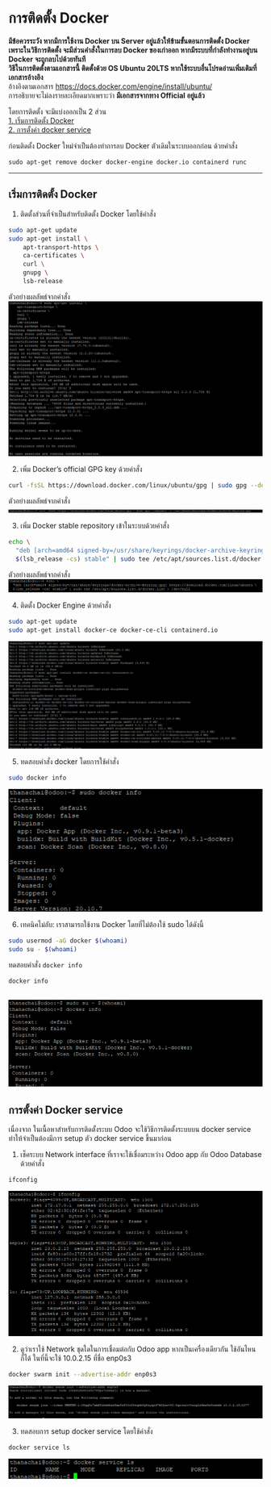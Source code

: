 # การติดตั้ง Docker  
**มีข้อควรระวัง หากมีการใช้งาน Docker บน Server อยู่แล้วให้ข้ามขั้นตอนการติดตั้ง Docker เพราะในวิธีการติดตั้ง จะมีส่วนคำสั่งในการลบ Docker ของเก่าออก หากมีระบบที่กำลังทำงานอยู่บน Docker จะถูกลบไปด้วยทันที**  
**วิธีในการติดตั้งตามเอกสารนี้ ติดตั้งด้วย OS Ubuntu 20LTS หากใช้ระบบอื่นโปรดอ่านเพิ่มเติมที่เอกสารอ้างอิง**  
อ้างอิงตามเอกสาร https://docs.docker.com/engine/install/ubuntu/  
การอธิบายจะไม่ลงรายละเอียดมากเพราะว่า **มีเอกสารจากทาง Official อยู่แล้ว**  

โดยการติดตั้ง จะมีแบ่งออกเป็น 2 ส่วน  
  [1. เริ่มการติดตั้ง Docker](#เริ่มการติดตั้ง-Docker)  
  [2. การตั้งค่า docker service](#การตั้งค่า-Docker-service)

ก่อนติดตั้ง Docker ใหม่จำเป็นต้องทำการลบ Docker ตัวเดิมในระบบออกก่อน ด้วยคำสั่ง
```shell
sudo apt-get remove docker docker-engine docker.io containerd runc
```
---
## เริ่มการติดตั้ง Docker  
1. ติดตั้งส่วนที่จำเป็นสำหรับติดตั้ง Docker โดยใช้คำสั่ง
```sh
sudo apt-get update
sudo apt-get install \
    apt-transport-https \
    ca-certificates \
    curl \
    gnupg \
    lsb-release
```
ตัวอย่างผลลัพธ์จากคำสั่ง
![รูปภาพการทำคำสั่ง 1](image/1.png)

2. เพิ่ม Docker’s official GPG key ด้วยคำสั่ง
```sh
curl -fsSL https://download.docker.com/linux/ubuntu/gpg | sudo gpg --dearmor -o /usr/share/keyrings/docker-archive-keyring.gpg
```
ตัวอย่างผลลัพธ์จากคำสั่ง
![รูปภาพการทำคำสั่ง 2](image/2.png)

3. เพิ่ม Docker stable repository เข้าในระบบด้วยคำสั่ง
```sh
echo \
  "deb [arch=amd64 signed-by=/usr/share/keyrings/docker-archive-keyring.gpg] https://download.docker.com/linux/ubuntu \
  $(lsb_release -cs) stable" | sudo tee /etc/apt/sources.list.d/docker.list > /dev/null
```
ตัวอย่างผลลัพธ์จากคำสั่ง
![รูปภาพการทำคำสั่ง 3](image/3.png)

4. ติดตั้ง Docker Engine ด้วยคำสั่ง
```sh
sudo apt-get update
sudo apt-get install docker-ce docker-ce-cli containerd.io
```
![รูปภาพการทำคำสั่ง 4](image/4.png)

5. ทดสอบคำสั่ง docker โดยการใช้คำสั่ง
```sh
sudo docker info
```
![รูปภาพการทำคำสั่ง 5](image/5.png)

6. เทคนิคไม่ลับ: เราสามารถใช้งาน Docker โดยที่ไม่ต้องใช้ sudo ได้ดังนี้
```sh
sudo usermod -aG docker $(whoami)
sudo su - $(whoami)
```
ทดสอบคำสั่ง `docker info`
```sh
docker info
```
![รูปภาพการทำคำสั่ง 6](image/6.png)
---
## การตั้งค่า Docker service
เนื่องจาก ในเนื้อหาสำหรับการติดตั้งระบบ Odoo จะใช้วิธีการติดตั้งระบบบน docker service  ทำให้จำเป็นต้องมีการ setup ตัว docker service ขึ้นมาก่อน

1. เช็คระบบ Network interface ที่เราจะใช้เชื่อมระหว่าง Odoo app กับ Odoo Database ด้วยคำสั่ง
```sh
ifconfig
```
![รูปภาพการทำคำสั่ง ifconfig](image/ifconfig.png)  

2. ดูว่าเราใช้ Network ชุดใดในการเชื่อมต่อกับ Odoo app หากเป็นเครื่องเดียวกัน ใช้อันไหนก็ได้ ในที่นี้จะใช้ 10.0.2.15 ที่ชื่อ enp0s3
```sh
docker swarm init --advertise-addr enp0s3
```
![รูปภาพการทำคำสั่ง docker swarm init](image/swarm_2.png)  

3. ทดสอบการ setup docker service โดยใช้คำสั่ง
```sh
docker service ls
```
![รูปภาพการทำคำสั่ง docker service ls](image/swarm_3.png)  
